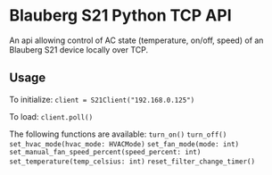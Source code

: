 # Blauberg S21 Python TCP API
An api allowing control of AC state (temperature, on/off, speed) of an Blauberg S21 device locally over TCP.

## Usage
To initialize:
`client = S21Client("192.168.0.125")`

To load:
`client.poll()`

The following functions are available:
`turn_on()`
`turn_off()`
`set_hvac_mode(hvac_mode: HVACMode)`
`set_fan_mode(mode: int)`
`set_manual_fan_speed_percent(speed_percent: int)`
`set_temperature(temp_celsius: int)`
`reset_filter_change_timer()`
